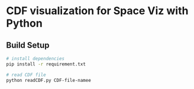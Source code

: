 # CDF visualization for Space Viz with Python

## Build Setup

``` bash
# install dependencies
pip install -r requirement.txt

# read CDF file
python readCDF.py CDF-file-namee
```

